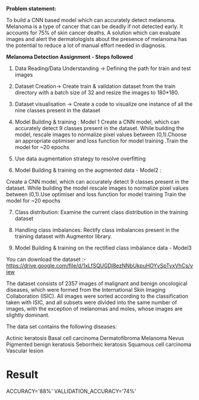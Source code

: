 **Problem statement:** 

To build a CNN based model which can accurately detect melanoma. Melanoma is a type of cancer that can be deadly if not detected early. It accounts for 75% of skin cancer deaths. A solution which can evaluate images and alert the dermatologists about the presence of melanoma has the potential to reduce a lot of manual effort needed in diagnosis.

**Melanoma Detection Assignment - Steps followed**
1. Data Reading/Data Understanding → Defining the path for train and test images

2. Dataset Creation→ Create train & validation dataset from the train directory with a batch size of 32 and resize the images to 180*180.

3. Dataset visualisation → Create a code to visualize one instance of all the nine classes present in the dataset

4. Model Building & training : Model 1
Create a CNN model, which can accurately detect 9 classes present in the dataset. While building the model, rescale images to normalize pixel values between (0,1).Choose an appropriate optimiser and loss function for model training .Train the model for ~20 epochs

5. Use data augmentation strategy to resolve overfitting

6. Model Building & training on the augmented data - Model2 :

Create a CNN model, which can accurately detect 9 classes present in the dataset. While building the model rescale images to normalize pixel values between (0,1).Use optimiser and loss function for model training Train the model for ~20 epochs

7. Class distribution: Examine the current class distribution in the training dataset

8. Handling class imbalances: Rectify class imbalances present in the training dataset with Augmentor library.

9. Model Building & training on the rectified class imbalance data - Model3

You can download the dataset :- https://drive.google.com/file/d/1xLfSQUGDl8ezNNbUkpuHOYvSpTyxVhCs/view

The dataset consists of 2357 images of malignant and benign oncological diseases, which were formed from the International Skin Imaging Collaboration (ISIC). All images were sorted according to the classification taken with ISIC, and all subsets were divided into the same number of images, with the exception of melanomas and moles, whose images are slightly dominant.



The data set contains the following diseases:

Actinic keratosis
Basal cell carcinoma
Dermatofibroma
Melanoma
Nevus
Pigmented benign keratosis
Seborrheic keratosis
Squamous cell carcinoma
Vascular lesion

# Result 
ACCURACY='88%'
VALLIDATION_ACCURACY='74%'

